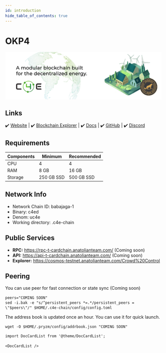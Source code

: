 ```yaml
---
id: introduction
hide_table_of_contents: true
---
```

# OKP4 

![Chain4Energy](./img/OKP4-Service.jpg)

## Links
 ✔️ [Website](https://c4e.io/) |
 ✔️ [Blockchain Explorer](https://cosmos-testnet.anatolianteam.com/Chain4Energy) |
 ✔️ [Docs](https://docs.c4e.io/) |
 ✔️ [GitHub](https://github.com/chain4energy) |
 ✔️ [Discord](https://discord.gg/chain4energy)

## Requirements

| Components | Minimum | **Recommended** |
| ------------ | ------------ | ------------ |
| CPU |	4 | 4 |
| RAM	| 8 GB | 16 GB |
| Storage	| 250 GB SSD | 500 GB SSD |

## Network Info 

* Network Chain ID: babajaga-1
* Binary: c4ed
* Denom: uc4e
* Working directory: .c4e-chain

## Public Services
* **RPC:** https://rpc-t-cardchain.anatolianteam.com/ (Coming soon)
* **API:** https://api-t-cardchain.anatolianteam.com/ (Coming soon)
* **Explorer:** https://cosmos-testnet.anatolianteam.com/Crowd%20Control

## Peering
You can use peer for fast connection or state sync (Coming soon)
```shell
peers="COMING SOON"
sed -i.bak -e "s/^persistent_peers *=.*/persistent_peers = \"$peers\"/" $HOME/.c4e-chain/config/config.toml
```
The address book is updated once an hour. You can use it for quick launch.
```shell
wget -O $HOME/.pryzm/config/addrbook.json "COMING SOON"
```

```mdx-code-block
import DocCardList from '@theme/DocCardList';

<DocCardList />
```

